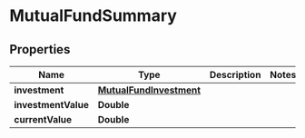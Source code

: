 

# MutualFundSummary


## Properties

| Name | Type | Description | Notes |
|------------ | ------------- | ------------- | -------------|
|**investment** | [**MutualFundInvestment**](MutualFundInvestment.md) |  |  |
|**investmentValue** | **Double** |  |  |
|**currentValue** | **Double** |  |  |



